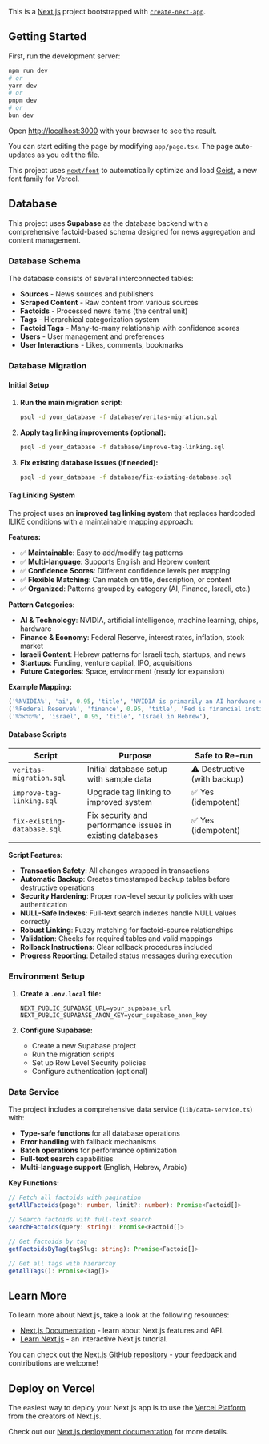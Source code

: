 This is a [Next.js](https://nextjs.org) project bootstrapped with [`create-next-app`](https://nextjs.org/docs/app/api-reference/cli/create-next-app).

## Getting Started

First, run the development server:

```bash
npm run dev
# or
yarn dev
# or
pnpm dev
# or
bun dev
```

Open [http://localhost:3000](http://localhost:3000) with your browser to see the result.

You can start editing the page by modifying `app/page.tsx`. The page auto-updates as you edit the file.

This project uses [`next/font`](https://nextjs.org/docs/app/building-your-application/optimizing/fonts) to automatically optimize and load [Geist](https://vercel.com/font), a new font family for Vercel.

## Database

This project uses **Supabase** as the database backend with a comprehensive factoid-based schema designed for news aggregation and content management.

### Database Schema

The database consists of several interconnected tables:

- **Sources** - News sources and publishers
- **Scraped Content** - Raw content from various sources
- **Factoids** - Processed news items (the central unit)
- **Tags** - Hierarchical categorization system
- **Factoid Tags** - Many-to-many relationship with confidence scores
- **Users** - User management and preferences
- **User Interactions** - Likes, comments, bookmarks

### Database Migration

#### Initial Setup

1. **Run the main migration script:**
   ```bash
   psql -d your_database -f database/veritas-migration.sql
   ```

2. **Apply tag linking improvements (optional):**
   ```bash
   psql -d your_database -f database/improve-tag-linking.sql
   ```

3. **Fix existing database issues (if needed):**
   ```bash
   psql -d your_database -f database/fix-existing-database.sql
   ```

#### Tag Linking System

The project uses an **improved tag linking system** that replaces hardcoded ILIKE conditions with a maintainable mapping approach:

**Features:**
- ✅ **Maintainable**: Easy to add/modify tag patterns
- ✅ **Multi-language**: Supports English and Hebrew content
- ✅ **Confidence Scores**: Different confidence levels per mapping
- ✅ **Flexible Matching**: Can match on title, description, or content
- ✅ **Organized**: Patterns grouped by category (AI, Finance, Israeli, etc.)

**Pattern Categories:**
- **AI & Technology**: NVIDIA, artificial intelligence, machine learning, chips, hardware
- **Finance & Economy**: Federal Reserve, interest rates, inflation, stock market
- **Israeli Content**: Hebrew patterns for Israeli tech, startups, and news
- **Startups**: Funding, venture capital, IPO, acquisitions
- **Future Categories**: Space, environment (ready for expansion)

**Example Mapping:**
```sql
('%NVIDIA%', 'ai', 0.95, 'title', 'NVIDIA is primarily an AI hardware company'),
('%Federal Reserve%', 'finance', 0.95, 'title', 'Fed is financial institution'),
('%ישראל%', 'israel', 0.95, 'title', 'Israel in Hebrew'),
```

#### Database Scripts

| Script | Purpose | Safe to Re-run |
|--------|---------|----------------|
| `veritas-migration.sql` | Initial database setup with sample data | ⚠️ Destructive (with backup) |
| `improve-tag-linking.sql` | Upgrade tag linking to improved system | ✅ Yes (idempotent) |
| `fix-existing-database.sql` | Fix security and performance issues in existing databases | ✅ Yes (idempotent) |

**Script Features:**
- **Transaction Safety**: All changes wrapped in transactions
- **Automatic Backup**: Creates timestamped backup tables before destructive operations
- **Security Hardening**: Proper row-level security policies with user authentication
- **NULL-Safe Indexes**: Full-text search indexes handle NULL values correctly
- **Robust Linking**: Fuzzy matching for factoid-source relationships
- **Validation**: Checks for required tables and valid mappings
- **Rollback Instructions**: Clear rollback procedures included
- **Progress Reporting**: Detailed status messages during execution

### Environment Setup

1. **Create a `.env.local` file:**
   ```env
   NEXT_PUBLIC_SUPABASE_URL=your_supabase_url
   NEXT_PUBLIC_SUPABASE_ANON_KEY=your_supabase_anon_key
   ```

2. **Configure Supabase:**
   - Create a new Supabase project
   - Run the migration scripts
   - Set up Row Level Security policies
   - Configure authentication (optional)

### Data Service

The project includes a comprehensive data service (`lib/data-service.ts`) with:

- **Type-safe functions** for all database operations
- **Error handling** with fallback mechanisms
- **Batch operations** for performance optimization
- **Full-text search** capabilities
- **Multi-language support** (English, Hebrew, Arabic)

**Key Functions:**
```typescript
// Fetch all factoids with pagination
getAllFactoids(page?: number, limit?: number): Promise<Factoid[]>

// Search factoids with full-text search
searchFactoids(query: string): Promise<Factoid[]>

// Get factoids by tag
getFactoidsByTag(tagSlug: string): Promise<Factoid[]>

// Get all tags with hierarchy
getAllTags(): Promise<Tag[]>
```

## Learn More

To learn more about Next.js, take a look at the following resources:

- [Next.js Documentation](https://nextjs.org/docs) - learn about Next.js features and API.
- [Learn Next.js](https://nextjs.org/learn) - an interactive Next.js tutorial.

You can check out [the Next.js GitHub repository](https://github.com/vercel/next.js) - your feedback and contributions are welcome!

## Deploy on Vercel

The easiest way to deploy your Next.js app is to use the [Vercel Platform](https://vercel.com/new?utm_medium=default-template&filter=next.js&utm_source=create-next-app&utm_campaign=create-next-app-readme) from the creators of Next.js.

Check out our [Next.js deployment documentation](https://nextjs.org/docs/app/building-your-application/deploying) for more details.
